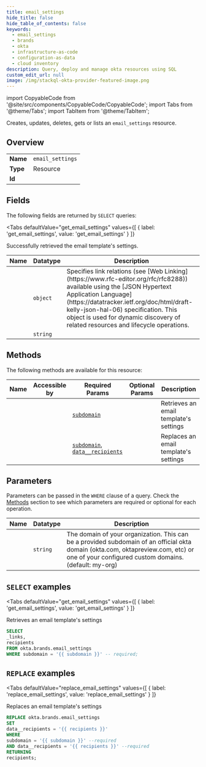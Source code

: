 ```yaml
--- 
title: email_settings
hide_title: false
hide_table_of_contents: false
keywords:
  - email_settings
  - brands
  - okta
  - infrastructure-as-code
  - configuration-as-data
  - cloud inventory
description: Query, deploy and manage okta resources using SQL
custom_edit_url: null
image: /img/stackql-okta-provider-featured-image.png
---
```


import CopyableCode from '@site/src/components/CopyableCode/CopyableCode';
import Tabs from '@theme/Tabs';
import TabItem from '@theme/TabItem';

Creates, updates, deletes, gets or lists an <code>email_settings</code> resource.

## Overview
<table><tbody>
<tr><td><b>Name</b></td><td><code>email_settings</code></td></tr>
<tr><td><b>Type</b></td><td>Resource</td></tr>
<tr><td><b>Id</b></td><td><CopyableCode code="okta.brands.email_settings" /></td></tr>
</tbody></table>

## Fields

The following fields are returned by `SELECT` queries:

<Tabs
    defaultValue="get_email_settings"
    values={[
        { label: 'get_email_settings', value: 'get_email_settings' }
    ]}
>
<TabItem value="get_email_settings">

Successfully retrieved the email template's settings.

<table>
<thead>
    <tr>
    <th>Name</th>
    <th>Datatype</th>
    <th>Description</th>
    </tr>
</thead>
<tbody>
<tr>
    <td><CopyableCode code="_links" /></td>
    <td><code>object</code></td>
    <td>Specifies link relations (see [Web Linking](https://www.rfc-editor.org/rfc/rfc8288)) available using the [JSON Hypertext Application Language](https://datatracker.ietf.org/doc/html/draft-kelly-json-hal-06) specification. This object is used for dynamic discovery of related resources and lifecycle operations.</td>
</tr>
<tr>
    <td><CopyableCode code="recipients" /></td>
    <td><code>string</code></td>
    <td></td>
</tr>
</tbody>
</table>
</TabItem>
</Tabs>

## Methods

The following methods are available for this resource:

<table>
<thead>
    <tr>
    <th>Name</th>
    <th>Accessible by</th>
    <th>Required Params</th>
    <th>Optional Params</th>
    <th>Description</th>
    </tr>
</thead>
<tbody>
<tr>
    <td><a href="#get_email_settings"><CopyableCode code="get_email_settings" /></a></td>
    <td><CopyableCode code="select" /></td>
    <td><a href="#parameter-subdomain"><code>subdomain</code></a></td>
    <td></td>
    <td>Retrieves an email template's settings</td>
</tr>
<tr>
    <td><a href="#replace_email_settings"><CopyableCode code="replace_email_settings" /></a></td>
    <td><CopyableCode code="replace" /></td>
    <td><a href="#parameter-subdomain"><code>subdomain</code></a>, <a href="#parameter-data__recipients"><code>data__recipients</code></a></td>
    <td></td>
    <td>Replaces an email template's settings</td>
</tr>
</tbody>
</table>

## Parameters

Parameters can be passed in the `WHERE` clause of a query. Check the [Methods](#methods) section to see which parameters are required or optional for each operation.

<table>
<thead>
    <tr>
    <th>Name</th>
    <th>Datatype</th>
    <th>Description</th>
    </tr>
</thead>
<tbody>
<tr id="parameter-subdomain">
    <td><CopyableCode code="subdomain" /></td>
    <td><code>string</code></td>
    <td>The domain of your organization. This can be a provided subdomain of an official okta domain (okta.com, oktapreview.com, etc) or one of your configured custom domains. (default: my-org)</td>
</tr>
</tbody>
</table>

## `SELECT` examples

<Tabs
    defaultValue="get_email_settings"
    values={[
        { label: 'get_email_settings', value: 'get_email_settings' }
    ]}
>
<TabItem value="get_email_settings">

Retrieves an email template's settings

```sql
SELECT
_links,
recipients
FROM okta.brands.email_settings
WHERE subdomain = '{{ subdomain }}' -- required;
```
</TabItem>
</Tabs>


## `REPLACE` examples

<Tabs
    defaultValue="replace_email_settings"
    values={[
        { label: 'replace_email_settings', value: 'replace_email_settings' }
    ]}
>
<TabItem value="replace_email_settings">

Replaces an email template's settings

```sql
REPLACE okta.brands.email_settings
SET 
data__recipients = '{{ recipients }}'
WHERE 
subdomain = '{{ subdomain }}' --required
AND data__recipients = '{{ recipients }}' --required
RETURNING
recipients;
```
</TabItem>
</Tabs>
